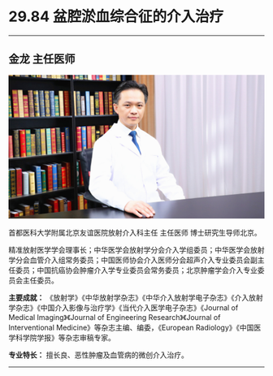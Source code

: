 # 29.84 盆腔淤血综合征的介入治疗

---

## 金龙 主任医师

![1686203710501](image/c29_084/1686203710501.png)

首都医科大学附属北京友谊医院放射介入科主任 主任医师 博士研究生导师北京。

精准放射医学学会理事长；中华医学会放射学分会介入学组委员；中华医学会放射学分会血管介入组常务委员；中国医师协会介入医师分会超声介入专业委员会副主任委员；中国抗癌协会肿瘤介入学专业委员会常务委员；北京肿瘤学会介入专业委员会主任委员。

**主要成就：** 《放射学》《中华放射学杂志》《中华介入放射学电子杂志》《介入放射学杂志》《中国介入影像与治疗学》《当代介入医学电子杂志》《Journal of Medical Imaging》《Journal of Engineering Research》《Journal of Interventional Medicine》等杂志主编、编委，《European Radiology》《中国医学科学院学报》等杂志审稿专家。

**专业特长：** 擅长良、恶性肿瘤及血管病的微创介入治疗。

---
